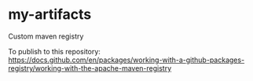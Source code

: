 # my-artifacts

Custom maven registry

To publish to this repository: https://docs.github.com/en/packages/working-with-a-github-packages-registry/working-with-the-apache-maven-registry
